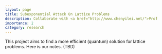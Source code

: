 ```yaml
---
layout: page
title: Subexponential Attack On Lattice Problems
description: Collaborate with <a href="http://www.chenyilei.net/">Prof. Yilei Chen</a>, <a href="https://sites.google.com/view/qipengliu">Dr. Qipeng Liu</a> and Yaxin Tu. 
importance: 2
category: research
---
```


This project aims to find a more efficient (quantum) solution for lattice problems. Here is our notes. (TBD)